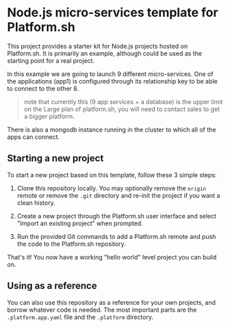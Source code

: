 # Node.js micro-services template for Platform.sh

This project provides a starter kit for Node.js projects hosted on Platform.sh. It is primarily an example, although could be used as the starting point for a real project.

In this example we are going to launch 9 different micro-services. One of the applications (app1) is configured through its relationship key to be able to connect to the other 8.

> note that currently this (9 app services + a database) is the upper limit on the Large plan of platform.sh, you will need to contact
> sales to get a bigger platform.


There is also a mongodb instance running in the cluster to which all of the apps can connect.

## Starting a new project

To start a new project based on this template, follow these 3 simple steps:

1. Clone this repository locally.  You may optionally remove the `origin` remote or remove the `.git` directory and re-init the project if you want a clean history.
 
2. Create a new project through the Platform.sh user interface and select "Import an existing project" when prompted.

3. Run the provided Git commands to add a Platform.sh remote and push the code to the Platform.sh repository.

That's it!  You now have a working "hello world" level project you can build on.

## Using as a reference

You can also use this repository as a reference for your own projects, and borrow whatever code is needed. The most important parts are the `.platform.app.yaml` file and the `.platform` directory.
